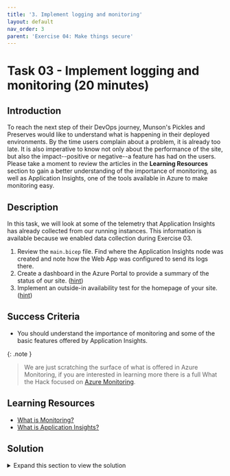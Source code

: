 ```yaml
---
title: '3. Implement logging and monitoring'
layout: default
nav_order: 3
parent: 'Exercise 04: Make things secure'
---
```


# Task 03 - Implement logging and monitoring (20 minutes)

## Introduction

To reach the next step of their DevOps journey, Munson's Pickles and Preserves would like to understand what is happening in their deployed environments. By the time users complain about a problem, it is already too late. It is also imperative to know not only about the performance of the site, but also the impact--positive or negative--a feature has had on the users. Please take a moment to review the articles in the **Learning Resources** section to gain a better understanding of the importance of monitoring, as well as Application Insights, one of the tools available in Azure to make monitoring easy.

## Description

In this task, we will look at some of the telemetry that Application Insights has already collected from our running instances. This information is available because we enabled data collection during Exercise 03.

1. Review the `main.bicep` file. Find where the Application Insights node was created and note how the Web App was configured to send its logs there.
2. Create a dashboard in the Azure Portal to provide a summary of the status of our site. ([hint](https://docs.microsoft.com/azure/azure-monitor/app/overview-dashboard#application-dashboard))
3. Implement an outside-in availability test for the homepage of your site. ([hint](https://docs.microsoft.com/azure/azure-monitor/app/monitor-web-app-availability))

## Success Criteria

- You should understand the importance of monitoring and some of the basic features offered by Application Insights.

{: .note }
> We are just scratching the surface of what is offered in Azure Monitoring, if you are interested in learning more there is a full What the Hack focused on [Azure Monitoring](https://github.com/microsoft/WhatTheHack/tree/master/007-AzureMonitoring).

## Learning Resources

- [What is Monitoring?](https://docs.microsoft.com/azure/devops/learn/what-is-monitoring)
- [What is Application Insights?](https://docs.microsoft.com/azure/azure-monitor/app/app-insights-overview)

## Solution

<details markdown="block">
<summary>Expand this section to view the solution</summary>

1. The App Insights Instrumentation key property is defined here under the **appServiceApp** resource

   ![App Insights Instrumentation Key in the .bicep code](../../Media/AppInsightsInstrumentationKey.png)

2. The App Insights resource is deployed here in the Bicep script

   ![App Insights Resource node in the .bicep file](../../Media/AppInsightsNode.png)

3. Go to **Application Insights** and select **Application Dashboard**.

   ![Select Application Dashboard](../../Media/ApplicationDashboard.png)

4. Select **Edit** to explore what kinds of changes and updates you can make to the default dashboard.

   ![Select Edit dashboard](../../Media/EditDashboard.png)

5. After making a few changes, name your new custom dashboard and select **Save** to save it.

   ![Name and save your custom dashboard](../../Media/NameAndSaveDashboard.png)

6. Your new custom dashboard is now visible. It is also the new default dashboard for App Services.

   ![Your new custom dashboard is selected](../../Media/NewCustomDashboard.png)

7. Choose **Add Classic test** for your production site.

   ![Setup the classic test](../../Media/ClassicAvailabilityTest.png)

8. Repeat the process for your dev and test sites as well.
9. After a few minutes, you'll start seeing data coming in.

    ![Apps with successful availability test](../../Media/AppsAvailable.png)

10. To see what happens when an app in unavailable, turn off one of your apps.

    ![Failed App Test](../../Media/FailedAppTest.png)

11. If you want alerts based on the site availability, select the ellipsis (**...**) by the test and select **Open rules (Alerts) page**.

    ![Open the availability alerts](../../Media/OpenAlertsPage.png)

12. There will be a default alert created for failed applications. You can also select **+ Create** if you want add additional rules.

    ![Application Alerts](../../Media/ApplicationAlerts.png)

13. Continue exploring and creating additional alerts as desired.

</details>
